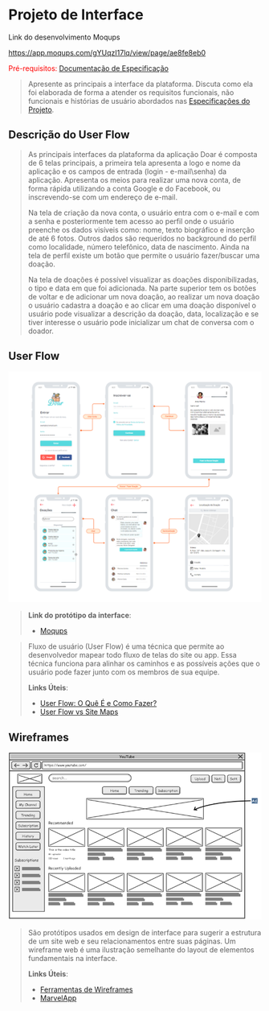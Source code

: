 
# Projeto de Interface

Link do desenvolvimento Moqups

https://app.moqups.com/gYUqzI17lq/view/page/ae8fe8eb0

<span style="color:red">Pré-requisitos: <a href="2-Especificação.md"> Documentação de Especificação</a></span>

> Apresente as principais a interface da plataforma. Discuta como ela
> foi elaborada de forma a atender os requisitos funcionais, não
> funcionais e histórias de usuário abordados nas [Especificações do
> Projeto](2-Especificação.md).

## Descrição do User Flow

> As principais interfaces da plataforma da aplicação Doar é composta de 6 telas principais, a primeira 
> tela apresenta a logo e nome da aplicação e os campos de entrada (login - e-mail\senha) da aplicação. 
> Apresenta os meios para realizar uma nova conta, de forma rápida utilizando a conta Google e do Facebook, 
> ou inscrevendo-se com um endereço de e-mail.
> 
> Na tela de criação da nova conta, o usuário entra com o e-mail e com a senha e posteriormente tem 
> acesso ao perfil onde o usuário preenche os dados visíveis como: nome, texto biográfico e inserção de 
> até 6 fotos. Outros dados são requeridos no background do perfil como localidade, número telefônico, 
> data de nascimento. Ainda na tela de perfil existe um botão que permite o usuário fazer/buscar uma doação.
> 
> Na tela de doações é possível visualizar as doações disponibilizadas, o tipo e data em que foi adicionada. 
> Na parte superior tem os botões de voltar e de adicionar um nova doação, ao realizar um nova doação o 
> usuário cadastra a doação e ao clicar em uma doação disponível o usuário pode visualizar a descrição da 
> doação, data, localização e se tiver interesse o usuário pode inicializar um chat de conversa com o doador. 

## User Flow

![image](https://github.com/ProfKleberSouza/projeto-pratico-brunosamuelfernandogleydiston/blob/0d35e6b3bb9b4044ab0d7622a01a701433480858/docs/img/newinterfece_v1.png)

> **Link do protótipo da interface**:
> - [Moqups](https://app.moqups.com/gYUqzI17lq/view/page/ae8fe8eb0)

> Fluxo de usuário (User Flow) é uma técnica que permite ao desenvolvedor
> mapear todo fluxo de telas do site ou app. Essa técnica funciona
> para alinhar os caminhos e as possíveis ações que o usuário pode
> fazer junto com os membros de sua equipe.
>
> **Links Úteis**:
> - [User Flow: O Quê É e Como Fazer?](https://medium.com/7bits/fluxo-de-usu%C3%A1rio-user-flow-o-que-%C3%A9-como-fazer-79d965872534)
> - [User Flow vs Site Maps](http://designr.com.br/sitemap-e-user-flow-quais-as-diferencas-e-quando-usar-cada-um/)


## Wireframes

![Exemplo de Wireframe](img/wireframe-example.png)

> São protótipos usados em design de interface para sugerir a
> estrutura de um site web e seu relacionamentos entre suas
> páginas. Um wireframe web é uma ilustração semelhante do
> layout de elementos fundamentais na interface.
> 
> **Links Úteis**:
> - [Ferramentas de Wireframes](https://rockcontent.com/blog/wireframes/)
> - [MarvelApp](https://marvelapp.com/developers/documentation/tutorials/)
